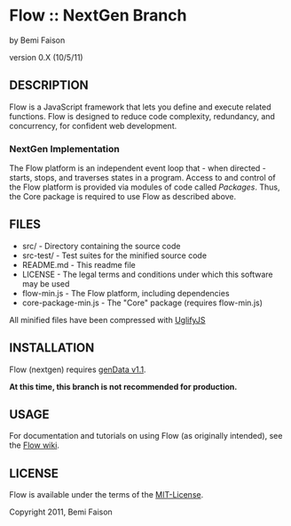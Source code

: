 # Flow :: NextGen Branch
by Bemi Faison

version 0.X
(10/5/11)

## DESCRIPTION

Flow is a JavaScript framework that lets you define and execute related functions. Flow is designed to reduce code complexity, redundancy, and concurrency, for confident web development.

### NextGen Implementation

The Flow platform is an independent event loop that - when directed - starts, stops, and traverses states in a program. Access to and control of the Flow platform is provided via modules of code called _Packages_. Thus, the Core package is required to use Flow as described above.

## FILES

* src/ - Directory containing the source code
* src-test/ - Test suites for the minified source code
* README.md - This readme file
* LICENSE - The legal terms and conditions under which this software may be used
* flow-min.js - The Flow platform, including dependencies
* core-package-min.js - The "Core" package (requires flow-min.js)

All minified files have been compressed with [UglifyJS](http://marijnhaverbeke.nl/uglifyjs)

## INSTALLATION

Flow (nextgen) requires [genData v1.1](https://github.com/bemson/genData).

**At this time, this branch is not recommended for production.**

## USAGE

For documentation and tutorials on using Flow (as originally intended), see the [Flow wiki](http://github.com/bemson/Flow/wiki/).

## LICENSE

Flow is available under the terms of the [MIT-License](http://en.wikipedia.org/wiki/MIT_License#License_terms).

Copyright 2011, Bemi Faison